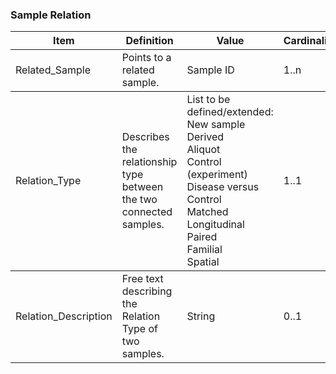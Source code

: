 ### Sample Relation

<table>
    <thead>
        <tr>
            <th>Item</th>
            <th>Definition</th>
            <th>Value</th>
            <th>Cardinality</th>
        </tr>
    </thead>
    <tbody>
        <tr>
            <td>Related_Sample</td>
            <td>Points to a related sample.</td>
            <td>Sample ID</td>
            <td>1..n</td>
        </tr>
    <tbody>
        <tr>
            <td>Relation_Type</td>
            <td>Describes the relationship type between the two connected samples.</td>
            <td>List to be defined/extended:
            <br>New sample
            <br>Derived
            <br>Aliquot
            <br>Control (experiment)
            <br>Disease versus Control
            <br>Matched
            <br>Longitudinal
            <br>Paired
            <br>Familial
            <br>Spatial</td>
            <td>1..1</td>
        </tr>
    <tbody>
        <tr>
            <td>Relation_Description</td>
            <td>Free text describing the Relation Type of two samples.</td>
            <td>String</td>
            <td>0..1</td>
        </tr>
    </tbody>
</table>